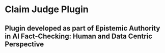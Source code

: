 # Claim Judge Plugin
## Plugin developed as part of Epistemic Authority in AI Fact-Checking: Human and Data Centric Perspective
